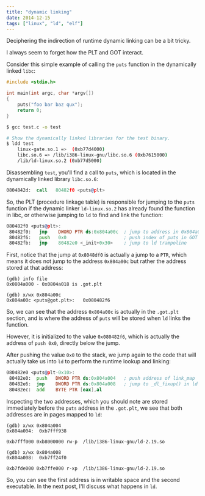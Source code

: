 ```yaml
---
title: "dynamic linking"
date: 2014-12-15
tags: ["linux", "ld", "elf"]
---
```


Deciphering the indirection of runtime dynamic linking can be a bit tricky. 

I always seem to forget how the PLT and GOT interact.

Consider this simple example of calling the `puts` function in the dynamically
linked `libc`: 

```c
#include <stdio.h>

int main(int argc, char *argv[])
{
	puts("foo bar baz qux");
	return 0;
}
```


```bash
$ gcc test.c -o test 

# Show the dynamically linked libraries for the test binary.
$ ldd test 
	linux-gate.so.1 =>  (0xb77d4000)
	libc.so.6 => /lib/i386-linux-gnu/libc.so.6 (0xb7615000)
	/lib/ld-linux.so.2 (0xb77d5000)
```

Disassembling `test`, you'll find a call to `puts`, which is located in the
dynamically linked library `libc.so.6`:

```asm
0804842d:  call   80482f0 <puts@plt>
```

So, the PLT (procedure linkage table) is responsible for jumping to the `puts`
function if the dynamic linker `ld-linux.so.2` has already found the function
in libc, or otherwise jumping to `ld` to find and link the function:

```asm
080482f0 <puts@plt>:
 80482f0:   jmp    DWORD PTR ds:0x804a00c  ; jump to address in 0x804a00c
 80482f6:   push   0x0                     ; push index of puts in GOT
 80482fb:   jmp    80482e0 <_init+0x30>    ; jump to ld trampoline
```

First, notice that the jump at `0x8048df0` is actually a jump to a `PTR`, which
means it does not jump to the address `0x804a00c` but rather the address stored
at that address:

```
(gdb) info file
0x0804a000 - 0x0804a018 is .got.plt

(gdb) x/wx 0x804a00c
0x804a00c <puts@got.plt>:	0x080482f6
```

So, we can see that the address `0x804a00c` is actually in the `.got.plt`
section, and is where the address of `puts` will be stored when `ld` links the
function.

However, it is initialized to the value `0x080482f6`, which is actually the
address of `push 0x0`, directly below the jump.

After pushing the value `0x0` to the stack, we jump again to the code that will
actually take us into `ld` to perform the runtime lookup and linking:

```asm
080482e0 <puts@plt-0x10>:
 80482e0:  push   DWORD PTR ds:0x804a004   ; push address of link_map
 80482e6:  jmp    DWORD PTR ds:0x804a008   ; jump to _dl_fixup() in ld
 80482ec:  add    BYTE PTR [eax],al
```

Inspecting the two addresses, which you should note are stored immediately
before the `puts` address in the `.got.plt`, we see that both addresses are in
pages mapped to `ld`:

```
(gdb) x/wx 0x804a004
0x804a004:	0xb7fff938

0xb7fff000 0xb8000000 rw-p	/lib/i386-linux-gnu/ld-2.19.so

(gdb) x/wx 0x804a008
0x804a008:	0xb7ff24f0

0xb7fde000 0xb7ffe000 r-xp	/lib/i386-linux-gnu/ld-2.19.so
```

So, you can see the first address is in writable space and the second
executable. In the next post, I'll discuss what happens in `ld`. 

